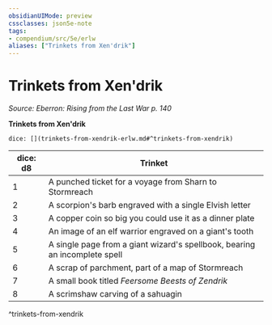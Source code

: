 ```yaml
---
obsidianUIMode: preview
cssclasses: json5e-note
tags:
- compendium/src/5e/erlw
aliases: ["Trinkets from Xen'drik"]
---
```

# Trinkets from Xen'drik
*Source: Eberron: Rising from the Last War p. 140* 

**Trinkets from Xen'drik**

`dice: [](trinkets-from-xendrik-erlw.md#^trinkets-from-xendrik)`

| dice: d8 | Trinket |
|----------|---------|
| 1 | A punched ticket for a voyage from Sharn to Stormreach |
| 2 | A scorpion's barb engraved with a single Elvish letter |
| 3 | A copper coin so big you could use it as a dinner plate |
| 4 | An image of an elf warrior engraved on a giant's tooth |
| 5 | A single page from a giant wizard's spellbook, bearing an incomplete spell |
| 6 | A scrap of parchment, part of a map of Stormreach |
| 7 | A small book titled *Feersome Beests of Zendrik* |
| 8 | A scrimshaw carving of a sahuagin |
^trinkets-from-xendrik